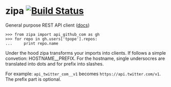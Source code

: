 zipa [![Build Status](https://travis-ci.org/vtemian/zipa.svg?branch=master)](https://travis-ci.org/vtemian/zipa)
====
General purpose REST API client ([docs](http://vtemian.github.io/zipa/))


```
>>> from zipa import api_github_com as gh
>>> for repo in gh.users['tpope'].repos:
...     print repo.name

```

Under the hood zipa transforms your imports into clients. If follows a simple convetion: HOSTNAME__PREFIX. For the hostname, single undersocres are translated into dots and for prefix into slashes.

For example: `api_twitter_com__v1` becomes `https://api.twitter.com/v1`. The prefix part is optional.

